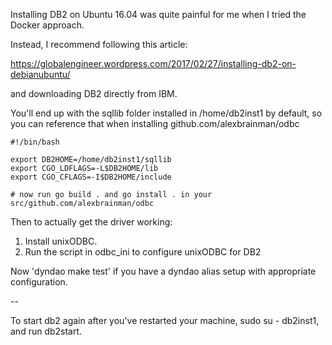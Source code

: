 Installing DB2 on Ubuntu 16.04 was quite painful for me when I tried the Docker approach.

Instead, I recommend following this article:

https://globalengineer.wordpress.com/2017/02/27/installing-db2-on-debianubuntu/

and downloading DB2 directly from IBM.

You'll end up with the sqllib folder installed in /home/db2inst1 by default, so you can reference that
when installing github.com/alexbrainman/odbc

```code
#!/bin/bash

export DB2HOME=/home/db2inst1/sqllib
export CGO_LDFLAGS=-L$DB2HOME/lib
export CGO_CFLAGS=-I$DB2HOME/include

# now run go build . and go install . in your src/github.com/alexbrainman/odbc

```

Then to actually get the driver working:

1) Install unixODBC.
2) Run the script in odbc_ini to configure unixODBC for DB2

Now 'dyndao make test' if you have a dyndao alias setup with appropriate configuration.

--

To start db2 again after you've restarted your machine, sudo su - db2inst1, and run db2start.
